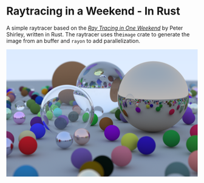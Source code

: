 # Raytracing in a Weekend - In Rust
A simple raytracer based on the [_Ray Tracing in One Weekend_](https://raytracing.github.io/books/RayTracingInOneWeekend.html)
 by Peter Shirley, written in Rust. The raytracer uses the`image` crate to generate the image from an buffer
and `rayon` to add parallelization.

![](renders/hollow_glass.png)